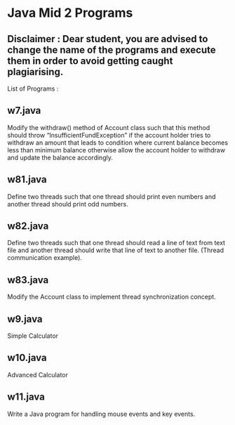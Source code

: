 # Java Mid 2 Programs
## Disclaimer : Dear student, you are advised to change the name of the programs and execute them in order to avoid getting caught plagiarising.

List of Programs :

## w7.java
Modify the withdraw() method of Account class such that this method should throw
“InsufficientFundException” if the account holder tries to withdraw an amount that leads to
condition where current balance becomes less than minimum balance otherwise allow the
account holder to withdraw and update the balance accordingly.


## w81.java
Define two threads such that one thread should print even numbers and another thread should
print odd numbers.

## w82.java
Define two threads such that one thread should read a line of text from text file and another
thread should write that line of text to another file. (Thread communication example).

## w83.java
Modify the Account class to implement thread synchronization concept.

## w9.java
Simple Calculator

## w10.java
Advanced Calculator

## w11.java
Write a Java program for handling mouse events and key events.
